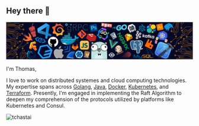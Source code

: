 ## Hey there 👋

<p align="center"><img src="https://raw.githubusercontent.com/KevinPatel04/KevinPatel04/master/header.png"></p>

I'm Thomas,

I love to work on distributed systemes and cloud computing technologies.
My expertise spans across [Golang](https://golang.org), [Java](https://www.java.com), 
[Docker](https://www.docker.com/), [Kubernetes](https://kubernetes.io), and 
[Terraform](https://www.terraform.io/). Presently, I'm engaged in implementing the 
Raft Algorithm to deepen my comprehension of the protocols utilized by platforms 
like Kubernetes and Consul.

<p align="left">
  <img
    src="https://komarev.com/ghpvc/?username=tchastai"
    alt="tchastai"
  />
</p>
